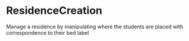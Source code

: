 # ResidenceCreation
 Manage a residence by manipulating where the students are placed with correspondence to their bed label
